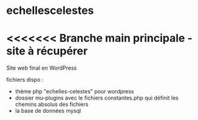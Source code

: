 # echellescelestes


<<<<<<<
Branche main principale - site à récupérer
=======
Site web final en WordPress

fichiers dispo :
- thème php "echelles-celestes" pour wordpress
- dossier mu-plugins avec le fichiers constantes.php qui définit les chemins absolus des fichiers
- la base de données mysql
>>>>>>> 
